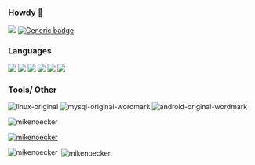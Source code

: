 ### Howdy 👋
![](https://komarev.com/ghpvc/?username=MikeNoecker)  [![Generic badge](https://img.shields.io/badge/Vibe_Check-Passed-<COLOR>.svg)](https://shields.io/)


### Languages
<img src="https://img.shields.io/badge/java-%23ED8B00.svg?&style=for-the-badge&logo=java&logoColor=white"/>  <img src="https://img.shields.io/badge/python%20-%2314354C.svg?&style=for-the-badge&logo=python&logoColor=white"/>  <img src="https://img.shields.io/badge/c++%20-%2300599C.svg?&style=for-the-badge&logo=c%2B%2B&ogoColor=white"/>  <img src="https://img.shields.io/badge/html5%20-%23E34F26.svg?&style=for-the-badge&logo=html5&logoColor=white"/>  <img src="https://img.shields.io/badge/css3%20-%231572B6.svg?&style=for-the-badge&logo=css3&logoColor=white"/>  <img src="https://img.shields.io/badge/javascript%20-%23323330.svg?&style=for-the-badge&logo=javascript&logoColor=%23F7DF1E"/>

### Tools/ Other
![linux-original](https://user-images.githubusercontent.com/93604070/167147885-50048e98-12ea-4d06-99e3-720830a4691e.svg)  ![mysql-original-wordmark](https://user-images.githubusercontent.com/93604070/167147915-559742b7-6d4f-49ac-87c4-de05d0f6024b.svg)  ![android-original-wordmark](https://user-images.githubusercontent.com/93604070/167147930-d6b811c6-ee91-4373-a84f-15f2e3629e9a.svg)



<p align="left"> <img src="https://komarev.com/ghpvc/?username=mikenoecker&label=Profile%20views&color=0e75b6&style=flat" alt="mikenoecker" /> </p>

<p align="left"> <a href="https://github.com/ryo-ma/github-profile-trophy"><img src="https://github-profile-trophy.vercel.app/?username=mikenoecker" alt="mikenoecker" /></a> </p>

<p><img align="left" src="https://github-readme-stats.vercel.app/api/top-langs?username=mikenoecker&show_icons=true&locale=en&layout=compact" alt="mikenoecker" /></p>

<p>&nbsp;<img align="center" src="https://github-readme-stats.vercel.app/api?username=mikenoecker&show_icons=true&locale=en" alt="mikenoecker" /></p>

<!--
### Groups
<p>Cyber Security Club</p>  <img src="https://img.shields.io/badge/Discord-%237289DA.svg?&style=for-the-badge&logo=discord&logoColor=white"/>


**MikeNoecker/MikeNoecker** is a ✨ _special_ ✨ repository because its `README.md` (this file) appears on your GitHub profile.

Here are some ideas to get you started:

- 🔭 I’m currently working on ...
- 🌱 I’m currently learning ...
- 👯 I’m looking to collaborate on ...
- 🤔 I’m looking for help with ...
- 💬 Ask me about ...
- 📫 How to reach me: ...
- 😄 Pronouns: ...
- ⚡ Fun fact: ...
-->
